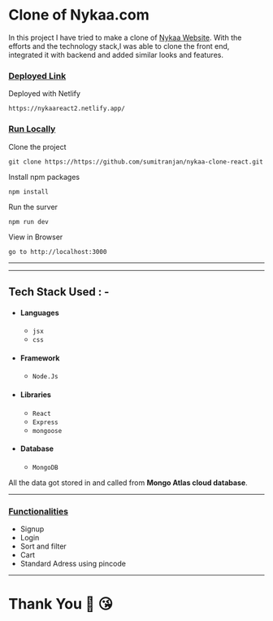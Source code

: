 # Clone of Nykaa.com

In this project I have tried to make a clone of <a href="https://nykaa.com/" target="_blank">Nykaa Website</a>. With the efforts and the technology stack,I was able to clone the front end, integrated it with backend and added similar looks and features.

<div style='page-break-after: always'></div>

### <u>Deployed Link</u>

Deployed with Netlify

```
https://nykaareact2.netlify.app/
```

### <u>Run Locally</u>

Clone the project

```
git clone https://https://github.com/sumitranjan/nykaa-clone-react.git
```

Install npm packages

```
npm install
```

Run the surver

```
npm run dev
```

View in Browser

```
go to http://localhost:3000
```

<div style='page-break-after: always'></div>

---

---

## Tech Stack Used : -

- #### Languages
  - `jsx`
  - `css`
- #### Framework
  - `Node.Js`
- #### Libraries
  - `React`
  - `Express`
  - `mongoose`
- #### Database
  - `MongoDB`

All the data got stored in and called from <b>Mongo Atlas cloud database</b>.

---

<div style='page-break-after: always'></div>

### <u>Functionalities</u>

- Signup
- Login
- Sort and filter
- Cart
- Standard Adress using pincode

---

# Thank You :sparkling_heart: :kissing_heart:

